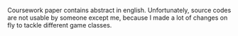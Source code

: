 Coursework paper contains abstract in english.
Unfortunately, source codes are not usable by someone except me, because I made a lot of changes on fly to tackle different game classes.
